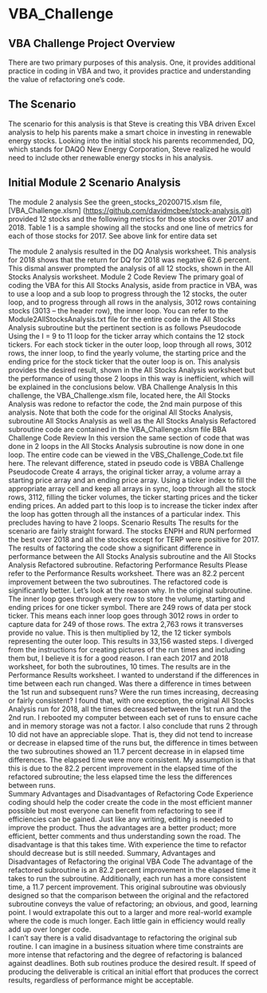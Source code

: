# VBA_Challenge
## VBA Challenge Project Overview
There are two primary purposes of this analysis. One, it provides additional practice in coding in VBA and two, it provides practice and understanding the value of refactoring one’s code.

## The Scenario
The scenario for this analysis is that Steve is creating this VBA driven Excel analysis to help his parents make a smart choice in investing in renewable energy stocks. Looking into the initial stock his parents recommended, DQ, which stands for DAQO New Energy Corporation, Steve realized he would need to include other renewable energy stocks in his analysis.

## Initial Module 2 Scenario Analysis
The module 2 analysis See the green_stocks_20200715.xlsm file, [VBA_Challenge.xlsm] (https://github.com/davidmcbee/stock-analysis.git) provided 12 stocks and the following metrics for those stocks over 2017 and 2018. Table 1 is a sample showing all the stocks and one line of metrics for each of those stocks for 2017. See above link for entire data set


The module 2 analysis resulted in the DQ Analysis worksheet. This analysis for 2018 shows that the return for DQ for 2018 was negative 62.6 percent. This dismal answer prompted the analysis of all 12 stocks, shown in the All Stocks Analysis worksheet.
Module 2 Code Review
The primary goal of coding the VBA for this All Stocks Analysis, aside from practice in VBA, was to use a loop and a sub loop to progress through the 12 stocks, the outer loop, and to progress through all rows in the analysis, 3012 rows containing stocks (3013 – the header row), the inner loop. You can refer to the Module2AllStocksAnalysis.txt file for the entire code in the All Stocks Analysis subroutine but the pertinent section is as follows
Pseudocode
Using the I = 9 to 11 loop for the ticker array which contains the 12 stock tickers.
 For each stock ticker in the outer loop, loop through all rows, 3012 rows, the inner loop, to find the yearly volume, the starting price and the ending price for the stock ticker that the outer loop is on.
This analysis provides the desired result, shown in the All Stocks Analysis worksheet but the performance of using those 2 loops in this way is inefficient, which will be explained in the conclusions below.
VBA Challenge Analysis
In this challenge, the VBA_Challenge.xlsm file, located here, the All Stocks Analysis was redone to refactor the code, the 2nd main purpose of this analysis. Note that both the code for the original All Stocks Analysis, subroutine All Stocks Analysis as well as the All Stocks Analysis Refactored subroutine code are contained in the VBA_Challenge.xlsm file
BBA Challenge Code Review
In this version the same section of code that was done in 2 loops in the All Stocks Analysis subroutine is now done in one loop. The entire code can be viewed in the VBS_Challenge_Code.txt file here. The  relevant difference, stated in pseudo code is
VBBA Challenge Pseudocode
Create 4 arrays, the original ticker array, a volume array a starting price array and an ending price array.
Using a ticker index to fill the appropriate array cell and keep all arrays in sync, loop through all the stock rows, 3112, filling the ticker volumes, the ticker starting prices and the ticker ending prices. An added part to this loop is to increase the ticker index after the loop has gotten through all the instances of a particular index. This precludes having to have 2 loops.
Scenario Results
The results for the scenario are fairly straight forward. The stocks ENPH and RUN performed the best over 2018 and all the stocks except for TERP were positive for 2017.
The results of factoring the code show a significant difference in performance between the All Stocks Analysis subroutine and the All Stocks Analysis Refactored subroutine.
Refactoring Performance Results
Please refer to the Performance Results worksheet. There was an 82.2 percent improvement between the two subroutines. The refactored code is significantly better. Let’s look at the reason why. In the original subroutine. The inner loop goes through every row to store the volume, starting and ending prices for one ticker symbol. There are 249 rows of data per stock ticker. This means each inner loop goes through 3012 rows in order to capture data for 249 of those rows. The extra 2,763 rows it transverses provide no value. This is then multiplied by 12, the 12 ticker symbols representing the outer loop. This results in 33,156 wasted steps.
I diverged from the instructions for creating pictures of the run times and including them but, I believe it is for a good reason. I ran each 2017 and 2018 worksheet, for both the subroutines, 10 times. The results are in the Performance Results worksheet. I wanted to understand if the differences in time between each run changed. Was there a difference in times between the 1st run and subsequent runs? Were the run times increasing, decreasing or fairly consistent?
I found that, with one exception, the original All Stocks Analysis run for 2018, all the times decreased between the 1st run and the 2nd run. I rebooted my computer between each set of runs to ensure cache and in memory storage was not a factor.
I also conclude that runs 2 through 10 did not have an appreciable slope. That is, they did not tend to increase or decrease in elapsed time of the runs but, the difference in times between the two subroutines showed an 11.7 percent decrease in in elapsed time differences. The elapsed time were more consistent. My assumption is that this is due to the 82.2 percent improvement in the elapsed time of the refactored subroutine; the less elapsed time the less the differences between runs.     
Summary Advantages and Disadvantages of Refactoring Code
Experience coding should help the coder create the code in the most efficient manner possible but most everyone can benefit from refactoring to see if efficiencies can be gained. Just like any writing, editing is needed to improve the product. Thus the advantages are a better product; more efficient, better comments and thus understanding sown the road. The disadvantage is that this takes time. With experience the time to refactor should decrease but is still needed. 
Summary, Advantages and Disadvantages of Refactoring the original VBA Code
The advantage of the refactored subroutine is an 82.2 percent improvement in the elapsed time it takes to run the subroutine. Additionally, each run has a more consistent time, a 11.7 percent improvement.
This original subroutine was obviously designed so that the comparison between the original and the refactored subroutine conveys the value of refactoring; an obvious, and good, learning point. I would extrapolate this out to a larger and more real-world example where the code is much longer. Each little gain in efficiency would really add up over longer code.   
I can’t say there is a valid disadvantage to refactoring the original sub routine. I can imagine in a business situation where time constraints are more intense that refactoring and the degree of refactoring is balanced against deadlines. Both sub routines produce the desired result. If speed of producing the deliverable is critical an initial effort that produces the correct results, regardless of performance might be acceptable.

